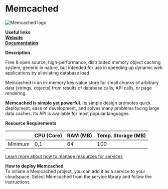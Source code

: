 ﻿# Memcached

![Memcached logo](https://api.mogenius.com/file/id/d8dad369-3a07-494a-b896-42c71be03389)

**Useful links**  
**[Website](https://memcached.org/)**  
**[Documentation](https://github.com/memcached/memcached/wiki/)**  

**Description**

Free & open source, high-performance, distributed memory object caching system, generic in nature, but intended for use in speeding up dynamic web applications by alleviating database load.

Memcached is an in-memory key-value store for small chunks of arbitrary data (strings, objects) from results of database calls, API calls, or page rendering.

**Memcached is simple yet powerful**. Its simple design promotes quick deployment, ease of development, and solves many problems facing large data caches. Its API is available for most popular languages.

**Resource Requirements**

||CPU (Core)|RAM (MB)  |Temp. Storage (MB)|
|--|--|--|--|
| Minimum | 0,1 |64| 100

[Learn more about how to manage resources for services](./../../cloud-management/resource-management.md)

**How to deploy Memcached**  
To initiate a Memcached project, you can add it as a service to your cloudspace. Select Memcached from the service library and follow the instructions.  

